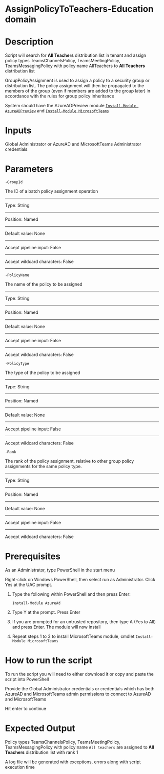 # AssignPolicyToTeachers-Education domain

# Description
Script will search for **All Teachers** distribution list in tenant and assign policy types TeamsChannelsPolicy, TeamsMeetingPolicy, TeamsMessagingPolicy with policy name AllTeachers to **All Teachers** distribution list

GroupPolicyAssignment is used to assign a policy to a security group or distribution list. The policy assignment will then be propagated to the members of the group (even if members are added to the group later) in accordance with the rules for group policy inheritance

System should have the AzureADPreview module [`Install-Module AzureADPreview`](https://docs.microsoft.com/en-us/powershell/azure/active-directory/install-adv2?view=azureadps-2.0-preview#installing-the-azure-ad-module) and [`Install-Module MicrosoftTeams`](https://www.powershellgallery.com/packages/MicrosoftTeams/1.0.6)

# Inputs
Global Administrator or AzureAD and MicrosoftTeams Administrator credentials 

# Parameters

`-GroupId`

 The ID of a batch policy assignment operation
 - - -
 Type:	String
 - - -
 Position:	Named
 - - -
 Default value:	None
 - - -
 Accept pipeline input:	False
 - - -
 Accept wildcard characters:	False
 - - -

`-PolicyName`

The name of the policy to be assigned
- - -
Type:	String
 - - -
Position:	Named
- - -
Default value:	None
- - -
Accept pipeline input:	False
- - -
Accept wildcard characters:	False

`-PolicyType`

The type of the policy to be assigned
- - -
Type:	String
- - -
Position:	Named
- - -
Default value:	None
- - -
Accept pipeline input:	False
- - -
Accept wildcard characters:	False

`-Rank`

 The rank of the policy assignment, relative to other group policy assignments for the same policy type.
 - - -
 Type:	String
 - - -
 Position:	Named
 - - -
 Default value:	None
 - - -
 Accept pipeline input:	False
 - - -
 Accept wildcard characters:	False

# Prerequisites
As an Administrator, type PowerShell in the start menu

Right-click on Windows PowerShell, then select run as Administrator. Click Yes at the UAC prompt.
1.	Type the following within PowerShell and then press Enter:

     `Install-Module AzureAd` 

2.	Type Y at the prompt. Press Enter

3.	If you are prompted for an untrusted repository, then type A (Yes to All) and press Enter. The module will now install

4. Repeat steps 1 to 3 to install MicrosoftTeams module, cmdlet `Install-Module MicrosoftTeams` 

# How to run the script
To run the script you will need to either download it or copy and paste the script into PowerShell

Provide the Global Administrator credentials or credentials which has both AzureAD and MicrosoftTeams admin permissions to connect to AzureAD and MicrosoftTeams

Hit enter to continue

# Expected Output
Policy types TeamsChannelsPolicy, TeamsMeetingPolicy, TeamsMessagingPolicy with policy name `All teachers` are assigned to **All Teachers** distribution list with rank 1

A log file will be generated with exceptions, errors along with script execution time
